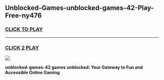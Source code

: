 
## Unblocked-Games-unblocked-games-42-Play-Free-ny476
<h3>
<a href="https://premium76.site?title=unblocked-games-42&ref=18A">CLICK TO PLAY</a></h3>
<hr>

<h3>
<a href="https://premium76.site?title=unblocked-games-42&ref=18A">CLICK 2 PLAY</a>
  
</h3>

<a href="https://premium76.site?title=unblocked-games-42&ref=18A"><img src="https://clearcache.store/games.png"></a>


**unblocked-games-42 games unblocked: Your Gateway to Fun and Accessible Online Gaming**
